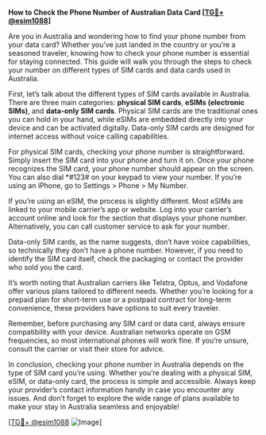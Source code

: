 **How to Check the Phone Number of Australian Data Card [[TG💪+ @esim1088](https://t.me/s/esim1088)]**

Are you in Australia and wondering how to find your phone number from your data card? Whether you’ve just landed in the country or you’re a seasoned traveler, knowing how to check your phone number is essential for staying connected. This guide will walk you through the steps to check your number on different types of SIM cards and data cards used in Australia.

First, let’s talk about the different types of SIM cards available in Australia. There are three main categories: **physical SIM cards**, **eSIMs (electronic SIMs)**, and **data-only SIM cards**. Physical SIM cards are the traditional ones you can hold in your hand, while eSIMs are embedded directly into your device and can be activated digitally. Data-only SIM cards are designed for internet access without voice calling capabilities.

For physical SIM cards, checking your phone number is straightforward. Simply insert the SIM card into your phone and turn it on. Once your phone recognizes the SIM card, your phone number should appear on the screen. You can also dial *#123# on your keypad to view your number. If you’re using an iPhone, go to Settings > Phone > My Number.

If you’re using an eSIM, the process is slightly different. Most eSIMs are linked to your mobile carrier’s app or website. Log into your carrier’s account online and look for the section that displays your phone number. Alternatively, you can call customer service to ask for your number.

Data-only SIM cards, as the name suggests, don’t have voice capabilities, so technically they don’t have a phone number. However, if you need to identify the SIM card itself, check the packaging or contact the provider who sold you the card.

It’s worth noting that Australian carriers like Telstra, Optus, and Vodafone offer various plans tailored to different needs. Whether you’re looking for a prepaid plan for short-term use or a postpaid contract for long-term convenience, these providers have options to suit every traveler.

Remember, before purchasing any SIM card or data card, always ensure compatibility with your device. Australian networks operate on GSM frequencies, so most international phones will work fine. If you’re unsure, consult the carrier or visit their store for advice.

In conclusion, checking your phone number in Australia depends on the type of SIM card you’re using. Whether you’re dealing with a physical SIM, eSIM, or data-only card, the process is simple and accessible. Always keep your provider’s contact information handy in case you encounter any issues. And don’t forget to explore the wide range of plans available to make your stay in Australia seamless and enjoyable!

[[TG💪+ @esim1088](https://t.me/s/esim1088) ![Image](https://i.postimg.cc/Y0z9fWf4/image.png)]
